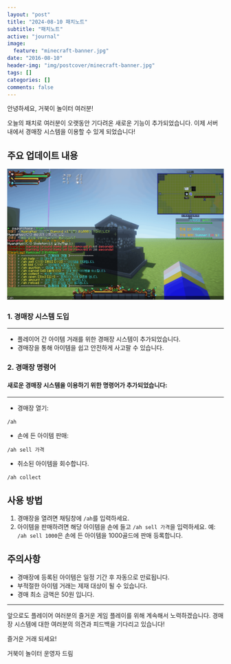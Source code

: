 ```yaml
---
layout: "post"
title: "2024-08-10 패치노트"
subtitle: "패치노트"
active: "journal"
image:
  feature: "minecraft-banner.jpg"
date: "2016-08-10"
header-img: "img/postcover/minecraft-banner.jpg"
tags: []
categories: []
comments: false
---
```


안녕하세요, 거북이 놀이터 여러분!

오늘의 패치로 여러분이 오랫동안 기다려온 새로운 기능이 추가되었습니다. 
이제 서버 내에서 경매장 시스템을 이용할 수 있게 되었습니다!

## 주요 업데이트 내용

![경매장 이미지](/img/postcover/aution_img.gif)

### 1. 경매장 시스템 도입
---
* 플레이어 간 아이템 거래를 위한 경매장 시스템이 추가되었습니다.
* 경매장을 통해 아이템을 쉽고 안전하게 사고팔 수 있습니다.

### 2. 경매장 명령어

#### 새로운 경매장 시스템을 이용하기 위한 명령어가 추가되었습니다:
---
- 경매장 열기:
```
/ah
```
- 손에 든 아이템 판매:
```
/ah sell 가격
```
- 취소된 아이템을 회수합니다.
```
/ah collect
```

## 사용 방법

1. 경매장을 열려면 채팅창에 `/ah`를 입력하세요.
2. 아이템을 판매하려면 해당 아이템을 손에 들고 `/ah sell 가격`을 입력하세요.
 예: `/ah sell 1000`은 손에 든 아이템을 1000골드에 판매 등록합니다.

## 주의사항

* 경매장에 등록된 아이템은 일정 기간 후 자동으로 만료됩니다.
* 부적절한 아이템 거래는 제재 대상이 될 수 있습니다.
* 경매 최소 금액은 50원 입니다.
---
앞으로도 플레이어 여러분의 즐거운 게임 플레이를 위해 계속해서 노력하겠습니다. 
경매장 시스템에 대한 여러분의 의견과 피드백을 기다리고 있습니다!

즐거운 거래 되세요!

거북이 놀이터 운영자 드림